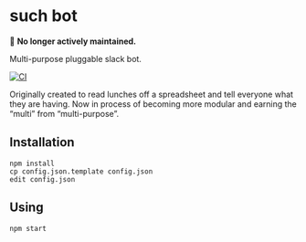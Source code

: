 such bot
========

📢 **No longer actively maintained.**

Multi-purpose pluggable slack bot.

[![CI](https://github.com/marek-saji/suchbot/actions/workflows/ci.yml/badge.svg)](https://github.com/marek-saji/suchbot/actions/workflows/ci.yml)

Originally created to read lunches off a spreadsheet and tell everyone
what they are having. Now in process of becoming more modular and
earning the “multi” from “multi-purpose”.


## Installation

    npm install
    cp config.json.template config.json
    edit config.json


## Using

    npm start
